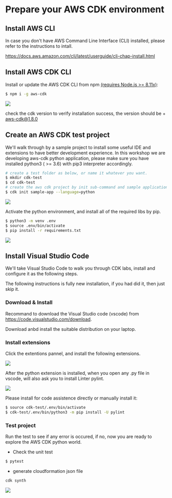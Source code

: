 # Prepare your AWS CDK environment

## Install AWS CLI

In case you don't have AWS Command Line Interface (CLI) installed, please refer to the instructions to intall.

https://docs.aws.amazon.com/cli/latest/userguide/cli-chap-install.html

## Install AWS CDK CLI

Install or update the AWS CDK CLI from npm [(requires Node.js >= 8.11x)](https://nodejs.org/en/download/):

```bash
$ npm i -g aws-cdk
```

![](/Users/yikaikao/git/aws-cdk-python-workshop/Lab1/img/02-cdk-version.png)

check the cdk version to verify installation success, the version should be + aws-cdk@1.8.0

## Create an AWS CDK test project

We'll walk through by a sample project to install some useful IDE and extensions to have better development experience. In this workshop we are developing aws-cdk python application, please make sure you have installed python3 ( >= 3.6) with pip3 interpreter accordingly.

```bash
# create a test folder as below, or name it whatever you want.
$ mkdir cdk-test
$ cd cdk-test
# create the aws cdk project by init sub-command and sample application, specify the language as python
$ cdk init sample-app --language=python
```



![](/Users/yikaikao/git/aws-cdk-python-workshop/Lab1/img/03-init-app.png)



Activate the python environment, and install all of the required libs by pip.

```bash
$ python3 -m venv .env
$ source .env/bin/activate
$ pip install -r requirements.txt
```

![](/Users/yikaikao/git/aws-cdk-python-workshop/Lab1/img/04-pip-install-requirements.png)



## Install Visual Studio Code

We'll take Visual Studio Code to walk you through CDK labs, install and configure it as the following steps.

The following instructions is fully new installation, if you had did it, then just skip it.

### Download & Install

Recommand to download the Visual Studio code (vscode) from https://code.visualstudio.com/download.

Download anbd install the suitable distribution on your laptop.

### Install extensions

Click the extentions pannel, and install the following extensions.

![](/Users/yikaikao/git/aws-cdk-python-workshop/Lab1/img/05-python-extensions.png)

After the python extension is installed, when you open any .py file in vscode,  will also ask you to install Linter pylint. 

![](/Users/yikaikao/git/aws-cdk-python-workshop/Lab1/img/06-linter-pylint.png)

Please install for code assistence directly or manually install it:

```bash
$ source cdk-test/.env/bin/activate                           
$ cdk-test/.env/bin/python3 -m pip install -U pylint
```



### Test project

Run the test to see if any error is occured, if no, now you are ready to explore the AWS CDK python world.

* Check the unit test 

```bash
$ pytest
```

* generate cloudformation json file

```bash
cdk synth
```

![](/Users/yikaikao/git/aws-cdk-python-workshop/Lab1/img/07-cdk-synth.png)



